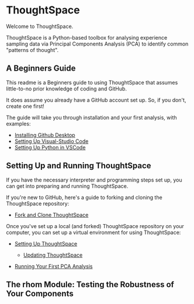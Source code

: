 # ThoughtSpace

Welcome to ThoughtSpace. 

ThoughtSpace is a Python-based toolbox for analysing experience sampling data via Principal Components Analysis (PCA) to identify common "patterns of thought".

## A Beginners Guide

This readme is a Beginners guide to using ThoughtSpace that assumes little-to-no prior knowledge of coding and GitHub. 

It does assume you already have a GitHub account set up. So, if you don't, create one first!

The guide will take you through installation and your first analysis, with examples:

- [Installing Github Desktop](https://github.com/Bronte-Mckeown/ThoughtSpace/blob/Rhom/Installing_GitHub_Desktop.md)
- [Setting Up Visual-Studio Code](https://github.com/Bronte-Mckeown/ThoughtSpace/blob/Rhom/Installing_VS_Code.md)
- [Setting Up Python in VSCode](https://github.com/Bronte-Mckeown/ThoughtSpace/blob/Rhom/Setting_Up_Python.md)

## Setting Up and Running ThoughtSpace

If you have the necessary interpreter and programming steps set up, you can get into preparing and running ThoughtSpace.

If you're new to GitHub, here's a guide to forking and cloning the ThoughtSpace repository:

- [Fork and Clone ThoughtSpace](https://github.com/Bronte-Mckeown/ThoughtSpace/blob/Rhom/Fork_and_Clone_ThoughtSpace.md)

Once you've set up a local (and forked) ThoughtSpace repository on your computer, you can set up a virtual environment for using ThoughtSpace:

- [Setting Up ThoughtSpace](https://github.com/Bronte-Mckeown/ThoughtSpace/blob/Rhom/Set_Up_ThoughtSpace.md)
    - [Updating ThoughtSpace](https://github.com/Bronte-Mckeown/ThoughtSpace/blob/Rhom/updating_thoughtspace.md)

- [Running Your First PCA Analysis](https://github.com/Bronte-Mckeown/ThoughtSpace/blob/Rhom/First_PCA_Analysis.md)

## The rhom Module: Testing the Robustness of Your Components



